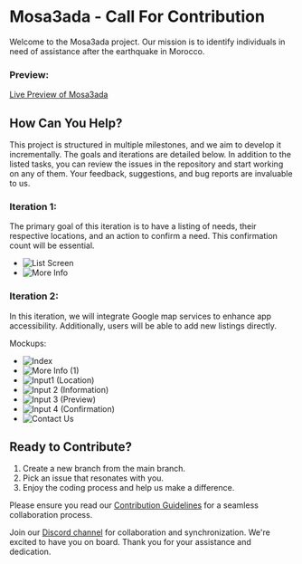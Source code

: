 # Mosa3ada - Call For Contribution

Welcome to the Mosa3ada project. Our mission is to identify individuals in need of assistance after the earthquake in Morocco.

### Preview:

[Live Preview of Mosa3ada](https://mosa3ada.ma)

## How Can You Help?

This project is structured in multiple milestones, and we aim to develop it incrementally. The goals and iterations are detailed below. In addition to the listed tasks, you can review the issues in the repository and start working on any of them. Your feedback, suggestions, and bug reports are invaluable to us.

### Iteration 1:

The primary goal of this iteration is to have a listing of needs, their respective locations, and an action to confirm a need. This confirmation count will be essential.

- ![List Screen](https://github.com/BizTech-Morocco/mosa3ada.biztech.ma/assets/24813026/74233cf0-9b23-447f-af26-72c381e0663c)
- ![More Info](https://github.com/BizTech-Morocco/mosa3ada.biztech.ma/assets/24813026/6e66d425-2d80-41ff-b6af-c4cd497d7495)

### Iteration 2:

In this iteration, we will integrate Google map services to enhance app accessibility. Additionally, users will be able to add new listings directly.

Mockups:

- ![Index](https://github.com/BizTech-Morocco/mosa3ada.biztech.ma/assets/24813026/c47b8f2b-1b35-4058-b3af-4566e609c21c)
- ![More Info (1)](https://github.com/BizTech-Morocco/mosa3ada.biztech.ma/assets/24813026/9ac85411-8476-4804-bf53-66c29b911bf7)
- ![Input1 (Location)](https://github.com/BizTech-Morocco/mosa3ada.biztech.ma/assets/24813026/3468bebb-a12d-4705-a942-07d8c003869b)
- ![Input 2 (Information)](https://github.com/BizTech-Morocco/mosa3ada.biztech.ma/assets/24813026/76662253-caf7-4f21-98d2-91dc3d0b5872)
- ![Input 3 (Preview)](https://github.com/BizTech-Morocco/mosa3ada.biztech.ma/assets/24813026/96514973-2c9e-449b-9b3c-604d71de8cd3)
- ![Input 4 (Confirmation)](https://github.com/BizTech-Morocco/mosa3ada.biztech.ma/assets/24813026/05dab3c7-f59f-4412-8244-42a62e70d9f5)
- ![Contact Us](https://github.com/BizTech-Morocco/mosa3ada.biztech.ma/assets/24813026/ec1f5bed-0122-4d71-8863-b0fb5ed54447)

## Ready to Contribute?

1. Create a new branch from the main branch.
2. Pick an issue that resonates with you.
3. Enjoy the coding process and help us make a difference.

Please ensure you read our [Contribution Guidelines](/contribution.md) for a seamless collaboration process.

Join our [Discord channel](https://discord.com/invite/pjyW6Zje) for collaboration and synchronization. We're excited to have you on board. Thank you for your assistance and dedication.
